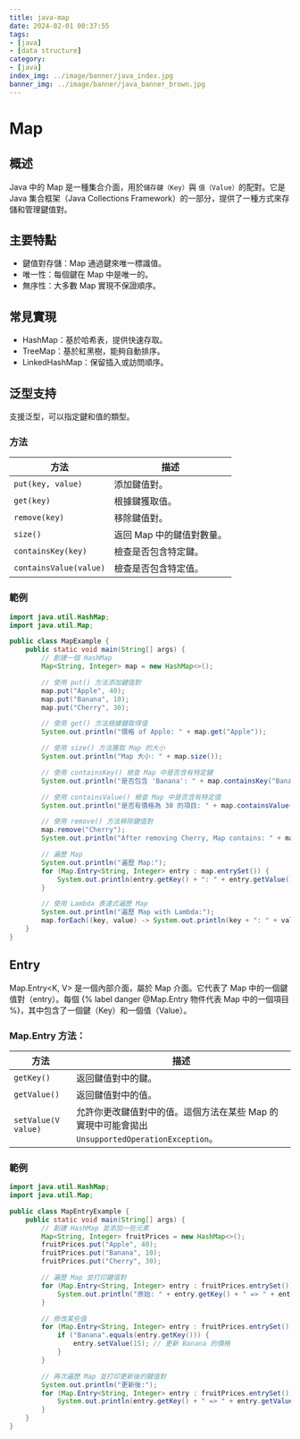 ```yaml
---
title: java-map
date: 2024-02-01 00:37:55
tags:
- [java]
- [data structure]
category:
- [java]
index_img: ../image/banner/java_index.jpg
banner_img: ../image/banner/java_banner_brown.jpg
---
```

# Map

## 概述

Java 中的 Map 是一種集合介面，用於`儲存鍵（Key）`與 `值（Value）`的配對。它是 Java 集合框架（Java Collections
Framework）的一部分，提供了一種方式來存儲和管理鍵值對。

## 主要特點

- 鍵值對存儲：Map 通過鍵來唯一標識值。
- 唯一性：每個鍵在 Map 中是唯一的。
- 無序性：大多數 Map 實現不保證順序。

## 常見實現

- HashMap：基於哈希表，提供快速存取。
- TreeMap：基於紅黑樹，能夠自動排序。
- LinkedHashMap：保留插入或訪問順序。

## 泛型支持

支援泛型，可以指定鍵和值的類型。

### 方法

| 方法            | 描述                     |
|-----------------|-------------------------|
| `put(key, value)` | 添加鍵值對。             |
| `get(key)`      | 根據鍵獲取值。           |
| `remove(key)`   | 移除鍵值對。             |
| `size()`        | 返回 Map 中的鍵值對數量。 |
| `containsKey(key)` | 檢查是否包含特定鍵。     |
| `containsValue(value)` | 檢查是否包含特定值。   |

### 範例

```java
import java.util.HashMap;
import java.util.Map;

public class MapExample {
    public static void main(String[] args) {
        // 創建一個 HashMap
        Map<String, Integer> map = new HashMap<>();

        // 使用 put() 方法添加鍵值對
        map.put("Apple", 40);
        map.put("Banana", 10);
        map.put("Cherry", 30);

        // 使用 get() 方法根據鍵取得值
        System.out.println("價格 of Apple: " + map.get("Apple"));

        // 使用 size() 方法獲取 Map 的大小
        System.out.println("Map 大小: " + map.size());

        // 使用 containsKey() 檢查 Map 中是否含有特定鍵
        System.out.println("是否包含 'Banana': " + map.containsKey("Banana"));

        // 使用 containsValue() 檢查 Map 中是否含有特定值
        System.out.println("是否有價格為 30 的項目: " + map.containsValue(30));

        // 使用 remove() 方法移除鍵值對
        map.remove("Cherry");
        System.out.println("After removing Cherry, Map contains: " + map);

        // 遍歷 Map
        System.out.println("遍歷 Map:");
        for (Map.Entry<String, Integer> entry : map.entrySet()) {
            System.out.println(entry.getKey() + ": " + entry.getValue());
        }

        // 使用 Lambda 表達式遍歷 Map
        System.out.println("遍歷 Map with Lambda:");
        map.forEach((key, value) -> System.out.println(key + ": " + value));
    }
}

```

## Entry

Map.Entry<K, V> 是一個內部介面，屬於 Map 介面。它代表了 Map 中的一個鍵值對（entry）。每個 {% label danger @Map.Entry 物件代表
Map 中的一個項目 %}，其中包含了一個鍵（Key）和一個值（Value）。

### Map.Entry 方法：

| 方法                | 描述                                                                |
|---------------------|--------------------------------------------------------------------|
| `getKey()`          | 返回鍵值對中的鍵。                                                  |
| `getValue()`        | 返回鍵值對中的值。                                                  |
| `setValue(V value)` | 允許你更改鍵值對中的值。這個方法在某些 Map 的實現中可能會拋出 `UnsupportedOperationException`。 |


### 範例
```java
import java.util.HashMap;
import java.util.Map;

public class MapEntryExample {
    public static void main(String[] args) {
        // 創建 HashMap 並添加一些元素
        Map<String, Integer> fruitPrices = new HashMap<>();
        fruitPrices.put("Apple", 40);
        fruitPrices.put("Banana", 10);
        fruitPrices.put("Cherry", 30);

        // 遍歷 Map 並打印鍵值對
        for (Map.Entry<String, Integer> entry : fruitPrices.entrySet()) {
            System.out.println("原始: " + entry.getKey() + " => " + entry.getValue());
        }

        // 修改某些值
        for (Map.Entry<String, Integer> entry : fruitPrices.entrySet()) {
            if ("Banana".equals(entry.getKey())) {
                entry.setValue(15); // 更新 Banana 的價格
            }
        }

        // 再次遍歷 Map 並打印更新後的鍵值對
        System.out.println("更新後:");
        for (Map.Entry<String, Integer> entry : fruitPrices.entrySet()) {
            System.out.println(entry.getKey() + " => " + entry.getValue());
        }
    }
}

```